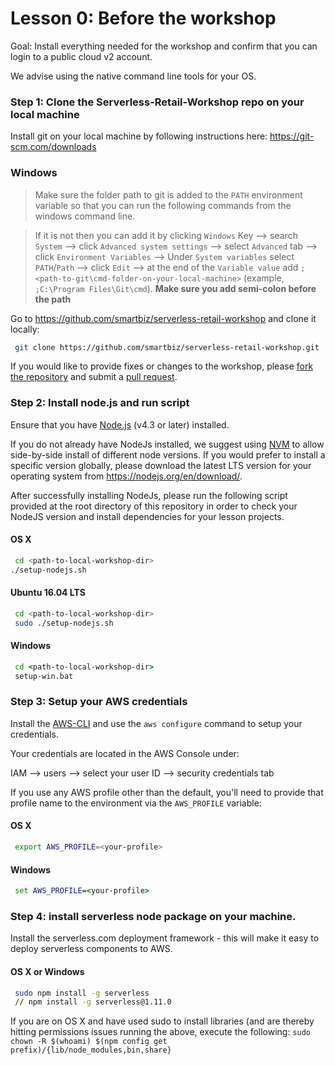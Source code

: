 # Lesson 0: Before the workshop
Goal: Install everything needed for the workshop and confirm that you can login to a public cloud v2 account.

We advise using the native command line tools for your OS.

### Step 1: Clone the Serverless-Retail-Workshop repo on your local machine

Install git on your local machine by following instructions here: https://git-scm.com/downloads

### Windows

> Make sure the folder path to git is added to the `PATH` environment variable so that you can run the following commands from the windows command line.

> If it is not then you can add it by clicking `Windows` Key --> search `System` --> click `Advanced system settings` --> select `Advanced` tab --> click `Environment Variables` --> Under `System variables` select `PATH`/`Path` --> click `Edit` --> at the end of the `Variable value` add `;<path-to-git\cmd-folder-on-your-local-machine>` (example, `;C:\Program Files\Git\cmd`). **Make sure you add semi-colon before the path**

Go to https://github.com/smartbiz/serverless-retail-workshop and clone it locally:

```sh
 git clone https://github.com/smartbiz/serverless-retail-workshop.git
```

If you would like to provide fixes or changes to the workshop, please [fork the repository](https://help.github.com/articles/fork-a-repo/) and submit a [pull request](https://help.github.com/articles/creating-a-pull-request-from-a-fork/).

### Step 2: Install node.js and run script

Ensure that you have [Node.js](https://nodejs.org/en/) (v4.3 or later) installed.

If you do not already have NodeJs installed, we suggest using [NVM](https://github.com/creationix/nvm#installation) to allow side-by-side install of different node versions.  If you would prefer to install a specific version globally, please download the latest LTS version for your operating system from https://nodejs.org/en/download/.

After successfully installing NodeJs, please run the following script provided at the root directory of this repository in order to check your NodeJS version and install dependencies for your lesson projects.

#### OS X

```sh
 cd <path-to-local-workshop-dir>
./setup-nodejs.sh
```

#### Ubuntu 16.04 LTS

```sh
 cd <path-to-local-workshop-dir>
 sudo ./setup-nodejs.sh
```

#### Windows
 
```bat
 cd <path-to-local-workshop-dir>
 setup-win.bat
```

### Step 3: Setup your AWS credentials

Install the [AWS-CLI](SETUP-AWS-CLI.md) and use the `aws configure` command to setup your credentials.

Your credentials are located in the AWS Console under:

IAM --> users --> select your user ID --> security credentials tab

If you use any AWS profile other than the default, you'll need to provide that profile name to the environment via the `AWS_PROFILE` variable:

#### OS X
```sh
 export AWS_PROFILE=<your-profile>
```

#### Windows
```bat
 set AWS_PROFILE=<your-profile>
```

### Step 4: install serverless node package on your machine.

Install the serverless.com deployment framework - this will make it easy to deploy serverless components to AWS.

#### OS X or Windows
```sh
 sudo npm install -g serverless
 // npm install -g serverless@1.11.0
```

If you are on OS X and have used sudo to install libraries (and are thereby hitting permissions issues running the above, execute the following: 
`sudo chown -R $(whoami) $(npm config get prefix)/{lib/node_modules,bin,share}`
